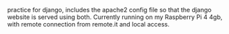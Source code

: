 practice for django, includes the apache2 config file so that the django website is served using both. Currently running on my Raspberry Pi 4 4gb, with remote connection from remote.it and local access.
